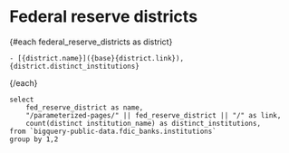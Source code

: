 <script> import { base } from "$app/paths"; </script>

# Federal reserve districts

<DataTable data={federal_reserve_districts} link=link/>

{#each federal_reserve_districts as district}

    - [{district.name}]({base}{district.link}), {district.distinct_institutions}

{/each}

```federal_reserve_districts
select
    fed_reserve_district as name,
    "/parameterized-pages/" || fed_reserve_district || "/" as link,
    count(distinct institution_name) as distinct_institutions,
from `bigquery-public-data.fdic_banks.institutions`
group by 1,2
```
